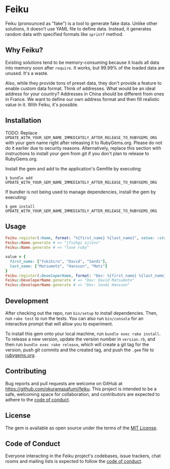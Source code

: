 # Feiku

Feiku (pronounced as "fake") is a tool to generate fake data. Unlike other solutions, it doesn't use YAML file to define data. Instead, it generates random data with specified formats like `sprintf` method.

## Why Feiku?

Existing solutions tend to be memory-consuming because it loads all data into memory soon after `require`. It works, but 99.99% of the loaded data are unused. It's a waste.

Also, while they provide tons of preset data, they don't provide a feature to enable custom data format. Think of addresses. What would be an ideal address for your country? Addresses in China should be different from ones in France. We want to define our own address format and then fill realistic value in it. With Feiku, it's possible.

## Installation

TODO: Replace `UPDATE_WITH_YOUR_GEM_NAME_IMMEDIATELY_AFTER_RELEASE_TO_RUBYGEMS_ORG` with your gem name right after releasing it to RubyGems.org. Please do not do it earlier due to security reasons. Alternatively, replace this section with instructions to install your gem from git if you don't plan to release to RubyGems.org.

Install the gem and add to the application's Gemfile by executing:

    $ bundle add UPDATE_WITH_YOUR_GEM_NAME_IMMEDIATELY_AFTER_RELEASE_TO_RUBYGEMS_ORG

If bundler is not being used to manage dependencies, install the gem by executing:

    $ gem install UPDATE_WITH_YOUR_GEM_NAME_IMMEDIATELY_AFTER_RELEASE_TO_RUBYGEMS_ORG

## Usage

```ruby
Feiku.register(:Name, format: "%{first_name} %{last_name}", value: :string, length: 3..10)
Feiku::Name.generate # => "jfsihgi ajivns"
Feiku::Name.generate # => "love ruby"

value = {
  first_name: ["Yukihiro", "David", "Sandi"],
  last_name: ["Matsumoto", "Hansson", "Metz"]
}
Feiku.register(:DeveloperName, format: "Dev: %{first_name} %{last_name}", value: value)
Feiku::DeveloperName.generate # => "Dev: David Matsumoto"
Feiku::DeveloperName.generate # => "Dev: Sandi Hansson"
```

## Development

After checking out the repo, run `bin/setup` to install dependencies. Then, run `rake test` to run the tests. You can also run `bin/console` for an interactive prompt that will allow you to experiment.

To install this gem onto your local machine, run `bundle exec rake install`. To release a new version, update the version number in `version.rb`, and then run `bundle exec rake release`, which will create a git tag for the version, push git commits and the created tag, and push the `.gem` file to [rubygems.org](https://rubygems.org).

## Contributing

Bug reports and pull requests are welcome on GitHub at https://github.com/okuramasafumi/feiku. This project is intended to be a safe, welcoming space for collaboration, and contributors are expected to adhere to the [code of conduct](https://github.com/okuramasafumi/feiku/blob/master/CODE_OF_CONDUCT.md).

## License

The gem is available as open source under the terms of the [MIT License](https://opensource.org/licenses/MIT).

## Code of Conduct

Everyone interacting in the Feiku project's codebases, issue trackers, chat rooms and mailing lists is expected to follow the [code of conduct](https://github.com/okuramasafumi/feiku/blob/master/CODE_OF_CONDUCT.md).
